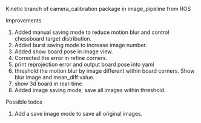 Kinetic branch of camera_calibration package in image_pipeline from ROS

Improvements
1. Added manual saving mode to reduce motion blur and control chessboard target distribution.
2. Added burst saving mode to increase image number.
3. Added show board pose in image view.
4. Corrected the error in refine corners.
5. print reprojection error and output board pose into yaml
6. threshold the motion blur by image different within board corners. Show blur image and mean_diff value.
7. show 3d board in real-time
8. Added image saving mode, save all images within threshold.

Possible todos
1. Add a save image mode to save all original images.